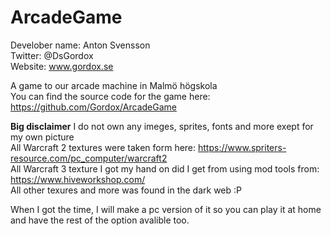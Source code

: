 # ArcadeGame
 Develober name: Anton Svensson </br>
 Twitter: @DsGordox</br>
 Website: www.gordox.se</br>
 
 A game to our arcade machine in Malmö högskola</br>
 You can find the source code for the game here: https://github.com/Gordox/ArcadeGame </br>
 
<b>Big disclaimer</b> I do not own any imeges, sprites, fonts and more exept for my own picture</br>
All Warcraft 2 textures were taken form here: https://www.spriters-resource.com/pc_computer/warcraft2 </br>
All Warcraft 3 texture I got my hand on did I get from using mod tools from: https://www.hiveworkshop.com/ </br>
All other texures and more was found in the dark web :P


When I got the time, I will make a pc version of it so you can play it at home and have the rest of the option avalible too.

